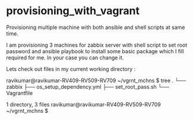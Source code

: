 # provisioning_with_vagrant

Provisioning multiple machine with both ansible and shell scripts at same time.

I am provisioning 3 machines for zabbix server with shell script to set root password and ansible playbook to install some basic package which I fill required for me. In your case you can change it.

Lets check out files in my current working directory :

ravikumar@ravikumar-RV409-RV509-RV709 ~/vgrnt_mchns $ tree
.
└── zabbix
    ├── os_setup_dependency.yml
    ├── set_root_pass.sh
    └── Vagrantfile

1 directory, 3 files
ravikumar@ravikumar-RV409-RV509-RV709 ~/vgrnt_mchns $ 
